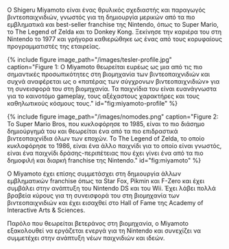 Ο Shigeru Miyamoto είναι ένας θρυλικός σχεδιαστής και παραγωγός 
βιντεοπαιχνιδιών, γνωστός για τη δημιουργία μερικών από τα πιο εμβληματικά 
και best-seller franchise της Nintendo, όπως το Super Mario, το The Legend 
of Zelda και το Donkey Kong. Ξεκίνησε την καριέρα του στη Nintendo το 1977 
και γρήγορα καθιερώθηκε ως ένας από τους κορυφαίους προγραμματιστές της εταιρείας.

{% include figure image_path="/images/tesler-profile.jpg" caption="Figure 1: Ο Miyamoto θεωρείται ευρέως ως μια από τις πιο σημαντικές προσωπικότητες στη βιομηχανία των βιντεοπαιχνιδιών και συχνά αναφέρεται ως ο «πατέρας των σύγχρονων βιντεοπαιχνιδιών» για τη συνεισφορά του στη βιομηχανία. Τα παιχνίδια του είναι ευανάγνωστα για το καινοτόμο gameplay, τους αξέχαστους χαρακτήρες και τους καθηλωτικούς κόσμους τους." id="fig:miyamoto-profile" %}

{% include figure image_path="/images/nomodes.png" caption="Figure 2: Το Super Mario Bros, που κυκλοφόρησε το 1985, είναι το πιο διάσημο δημιούργημά του και θεωρείται ένα από τα πιο επιδραστικά βιντεοπαιχνίδια όλων των εποχών. Το The Legend of Zelda, το οποίο κυκλοφόρησε το 1986, είναι ένα άλλο παιχνίδι για το οποίο είναι γνωστός, είναι ένα παιχνίδι δράσης-περιπέτειας που έχει γίνει ένα από τα πιο δημοφιλή και διαρκή franchise της Nintendo." id="fig:miyamoto" %}

Ο Miyamoto έχει επίσης συμμετάσχει στη δημιουργία άλλων εμβληματικών franchise όπως 
τα Star Fox, Pikmin και F-Zero και έχει συμβάλει στην ανάπτυξη του Nintendo DS και του 
Wii. Έχει λάβει πολλά βραβεία κύρους για τη συνεισφορά του στη βιομηχανία των βιντεοπαιχνιδιών 
και έχει εισαχθεί στο Hall of Fame της Academy of Interactive Arts & Sciences.

Παρόλο που θεωρείται βετεράνος στη βιομηχανία, ο Miyamoto εξακολουθεί να εργάζεται ενεργά για τη 
Nintendo και συνεχίζει να συμμετέχει στην ανάπτυξη νέων παιχνιδιών και ιδεών.

[^1]: fig:miyamoto-profile

[^2]: fig:miyamoto
